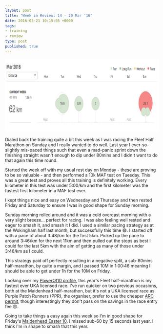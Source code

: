 ```yaml
---
layout: post
title: "Week in Review: 14 - 20 Mar '16"
date: 2016-03-21 10:15:05 +0000
tags:
- training
- review
type: post
published: true
---
```


<a href="/assets/week-in-review-14-20Mar16.png"><img alt="Week in Review: 14 - 20 Mar '16" class="center" height="240" src="/assets/week-in-review-14-20Mar16.png" width="840" /></a>

Dialed back the training quite a bit this week as I was racing the Fleet Half Marathon on Sunday and I really wanted to do well.  Last year I ever-so-slightly mis-paced things such that even a mad-panic sprint down the finishing straight wasn't enough to dip under 80mins and I didn't want to do that again this time round.

Started the week off with my usual rest day on Monday - these are proving to be so valuable - and then performed a 10k MAF test on Tuesday.  This was a great test and proves all this training is definitely working. Every kilometer in this test was under 5:00/km and the first kilometer was the fastest first kilometer in a MAF test ever.

I kept things nice and easy on Wednesday and Thursday and then rested Friday and Saturday to ensure I was in good shape for Sunday morning.

Sunday morning rolled around and it was a cold overcast morning with a very slight breeze... perfect for racing.  I was also feeling well rested and eager to smash it, and smash it I did. I used a similar pacing strategy as at the Wokingham half last month, but successfully this time :smile:. I started off with a pace of about 3:48/km for the first 5km. Picked up the pace to around 3:46/km for the next 11km and then pulled out the stops as best I could for the last 5km with the aim of getting as many of those under 3:46/km as I could.

This strategy paid off perfectly resulting in a negative split, a sub-80mins half-marathon, by quite a margin, and I passed 10M in 1:00:46 meaning I should be able to get under 1h for the 10M on Friday.

Looking over my [PowerOf10 profile](http://www.thepowerof10.info/athletes/profile.aspx?athleteid=246985), this year's Fleet half-marathon is my fastest ever UKA licensed race.  I've run quicker on two previous occasions, both at the Maidenhead half-marathon, but it's not a UKA licensed race as Purple Patch Runners (PPR), the organiser, prefer to use the cheaper [ARC permit](http://www.runningclubs.org.uk/general_info.htm), though interestingly they don't pass on the savings in the race entry fee :disappointed:.

Going to take things a easy again this week so I'm in good shape for Friday's [Maidenhead Easter 10](http://www.maidenheadac.co.uk/easter+10/general). I missed sub-60 by 15 seconds last year. I think I'm in shape to smash that this year.
